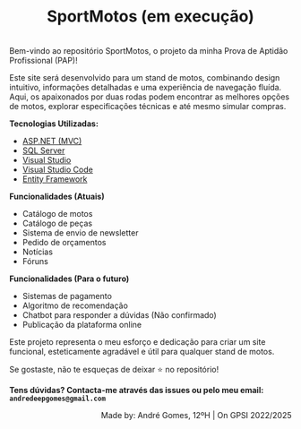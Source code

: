 <div align="center">
  <h1><b>SportMotos (em execução)</b></h1>
</div> <br/>
Bem-vindo ao repositório SportMotos, o projeto da minha Prova de Aptidão Profissional (PAP)! 

Este site será desenvolvido para um stand de motos, combinando design intuitivo, informações detalhadas e uma experiência de navegação fluída. Aqui, os apaixonados por duas rodas podem encontrar as melhores opções de motos, explorar especificações técnicas e até mesmo simular compras.

**Tecnologias Utilizadas:**
+ [ASP.NET (MVC)](https://learn.microsoft.com/pt-pt/aspnet/core/tutorials/first-mvc-app/start-mvc?view=aspnetcore-9.0&WT.mc_id=dotnet-35129-website&tabs=visual-studio)
+ [SQL Server](https://www.microsoft.com/en-us/sql-server/sql-server-downloads)
+ [Visual Studio](https://visualstudio.microsoft.com/)
+ [Visual Studio Code](https://code.visualstudio.com/)
+ [Entity Framework](https://learn.microsoft.com/en-us/ef/)

**Funcionalidades (Atuais)**
+ Catálogo de motos
+ Catálogo de peças
+ Sistema de envio de newsletter
+ Pedido de orçamentos
+ Notícias
+ Fóruns

**Funcionalidades (Para o futuro)**
+ Sistemas de pagamento
+ Algoritmo de recomendação
+ Chatbot para responder a dúvidas (Não confirmado)
+ Publicação da plataforma online

Este projeto representa o meu esforço e dedicação para criar um site funcional, esteticamente agradável e útil para qualquer stand de motos.

Se gostaste, não te esqueças de deixar ⭐ no repositório!

<b>Tens dúvidas? Contacta-me através das issues ou pelo meu email: `andredeepgomes@gmail.com`</b>
<div align="right">Made by: André Gomes, 12ºH | On GPSI 2022/2025</div>
